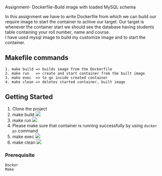 Assignment-
Dockerfile-Build image with loaded MySQL schema

In this assignment we have to write Dockerfile from which we can build our require image to start the container to achive our target. Our target is whenever the container start we should see the database having students table containing your roll number, name and course.<br />
I have used mysql image to build my customize image and to start the container.

## Makefile commands
```
1. make build => builds image from the Dockerfile
2. make run   => create and start container from the built image
3. make exec  => to go inside created container
4. make clean => deletes started container, built image
```

## Getting Started

1. Clone the project
2. make build
![](./images/build.png)
3. make run
![](./images/run.png)
4. Please make sure that container is running successfully by using `docker ps` command
5. make exec
![](./images/exec.png)
6. make clean
![](./images/clean.png)

### Prerequisite
```
Docker
Make
```


